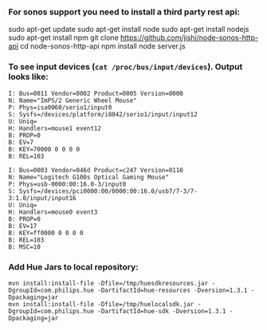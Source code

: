 ### For sonos support you need to install a third party rest api:

sudo apt-get update
sudo apt-get install node
sudo apt-get install nodejs
sudo apt-get install npm
git clone https://github.com/jishi/node-sonos-http-api
cd node-sonos-http-api
npm install
node server.js

### To see input devices (`cat /proc/bus/input/devices`).  Output looks like:
	I: Bus=0011 Vendor=0002 Product=0005 Version=0000
	N: Name="ImPS/2 Generic Wheel Mouse"
	P: Phys=isa0060/serio1/input0
	S: Sysfs=/devices/platform/i8042/serio1/input/input12
	U: Uniq=
	H: Handlers=mouse1 event12
	B: PROP=0
	B: EV=7
	B: KEY=70000 0 0 0 0
	B: REL=103

	I: Bus=0003 Vendor=046d Product=c247 Version=0110
	N: Name="Logitech G100s Optical Gaming Mouse"
	P: Phys=usb-0000:00:16.0-3/input0
	S: Sysfs=/devices/pci0000:00/0000:00:16.0/usb7/7-3/7-3:1.0/input/input16
	U: Uniq=
	H: Handlers=mouse0 event3
	B: PROP=0
	B: EV=17
	B: KEY=ff0000 0 0 0 0
	B: REL=103
	B: MSC=10

### Add Hue Jars to local repository:
	mvn install:install-file -Dfile=/tmp/huesdkresources.jar -DgroupId=com.philips.hue -DartifactId=hue-resources -Dversion=1.3.1 -Dpackaging=jar
    mvn install:install-file -Dfile=/tmp/huelocalsdk.jar -DgroupId=com.philips.hue -DartifactId=hue-sdk -Dversion=1.3.1 -Dpackaging=jar